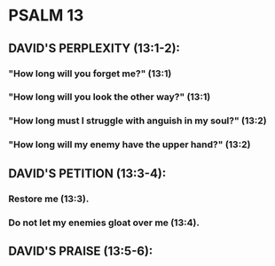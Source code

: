 ---
---
# PSALM 13 
## DAVID\'S PERPLEXITY (13:1-2): 
###  \"How long will you forget me?\" (13:1) 
###  \"How long will you look the other way?\" (13:1) 
###  \"How long must I struggle with anguish in my soul?\" (13:2) 
###  \"How long will my enemy have the upper hand?\" (13:2) 
## DAVID\'S PETITION (13:3-4): 
###  Restore me (13:3). 
###  Do not let my enemies gloat over me (13:4). 
## DAVID\'S PRAISE (13:5-6): 
